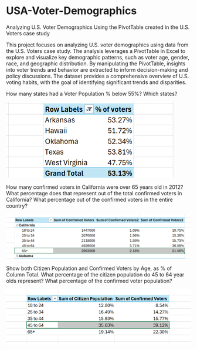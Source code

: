 # USA-Voter-Demographics
Analyzing U.S. Voter Demographics Using the PivotTable created in the U.S. Voters case study

This project focuses on analyzing U.S. voter demographics using data from the U.S. Voters case study. The analysis leverages a PivotTable in Excel to explore and visualize key demographic patterns, such as voter age, gender, race, and geographic distribution. By manipulating the PivotTable, insights into voter trends and behavior are extracted to inform decision-making and policy discussions. The dataset provides a comprehensive overview of U.S. voting habits, with the goal of identifying significant trends and disparities.

How many states had a Voter Population % below 55%? Which states?

![How many states had a Voter Population % below 55%? Which states?](Analysis-1.png)

How many confirmed voters in California were over 65 years old in 2012? What percentage does that represent out of the total confirmed voters in California? What percentage out of the confirmed voters in the entire country?

![How many confirmed voters in California were over 65 years old in 2012? What percentage does that represent out of the total confirmed voters in California? What percentage out of the confirmed voters in the entire country?](Analysis-2.png)

Show both Citizen Population and Confirmed Voters by Age, as % of Column Total. What percentage of the citizen population do 45 to 64 year olds represent? What percentage of the confirmed voter population?   

![Show both Citizen Population and Confirmed Voters by Age, as % of Column Total. What percentage of the citizen population do 45 to 64 year olds represent? What percentage of the confirmed voter population?](Analysis-3.png)





